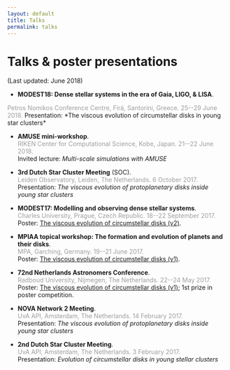 ```yaml
---
layout: default
title: Talks
permalink: talks
---
```


# Talks & poster presentations
(Last updated: June 2018)
- **MODEST18: Dense stellar systems in the era of Gaia, LIGO, & LISA**.  
<span style="color:#9E9E9E">
Petros Nomikos Conference Centre, Firá, Santorini, Greece. 25--29 June 2018.</span>  
Presentation: *The viscous evolution of circumstellar disks in young star clusters*

- **AMUSE mini-workshop**.  
<span style="color:#9E9E9E">RIKEN Center for Computational Science, Kobe, Japan. 21--22 June 2018.</span>  
Invited lecture: *Multi-scale simulations with AMUSE*

- **3rd Dutch Star Cluster Meeting** (SOC).  
<span style="color:#9E9E9E">Leiden Observatory, Leiden, The Netherlands. 6 October 2017.</span>  
Presentation: *The viscous evolution of protoplanetary disks inside young star clusters*

- **MODEST17: Modelling and observing dense stellar systems**.  
<span style="color:#9E9E9E">Charles University, Prague, Czech Republic. 18--22 September 2017.</span>  
Poster: <a href="images/Poster2017_02.png" target="_blank">The viscous evolution of circumstellar disks (v2)</a>.

- **MPIAA topical workshop: The formation and evolution of planets and their disks**.  
<span style="color:#9E9E9E">MPA, Garching, Germany. 19--21 June 2017.</span>  
Poster: <a href="images/Poster2017_01.png" target="_blank">The viscous evolution of circumstellar disks (v1)</a>.

- **72nd Netherlands Astronomers Conference**.  
<span style="color:#9E9E9E">Radboud University, Nijmegen, The Netherlands. 22--24 May 2017.</span>  
Poster: <a href="images/Poster2017_01.png" target="_blank">The viscous evolution of circumstellar disks (v1)</a>; 1st prize in poster competition.

- **NOVA Network 2 Meeting**.  
<span style="color:#9E9E9E">UvA API, Amsterdam, The Netherlands. 14 February 2017.</span>  
Presentation: *The viscous evolution of protoplanetary disks inside young star clusters*

- **2nd Dutch Star Cluster Meeting**.  
<span style="color:#9E9E9E">UvA API, Amsterdam, The Netherlands. 3 February 2017.</span>  
Presentation: *Evolution  of  circumstellar  disks  in  young  stellar clusters*
